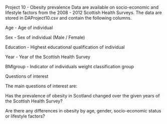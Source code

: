 Project 10 - Obesity prevalence
Data are available on socio-economic and lifestyle factors from the 2008 - 2012 Scottish Health Surveys. The data are stored in DAProject10.csv and contain the following columns.

Age - Age of individual

Sex - Sex of individual (Male / Female)

Education - Highest educational qualification of individual

Year - Year of the Scottish Health Survey

BMIgroup - Indicator of individuals weight classification group

Questions of interest

The main questions of interest are:

Has the prevalence of obesity in Scotland changed over the given years of the Scottish Health Survey?

Are there any differences in obesity by age, gender, socio-economic status or lifestyle factors?
